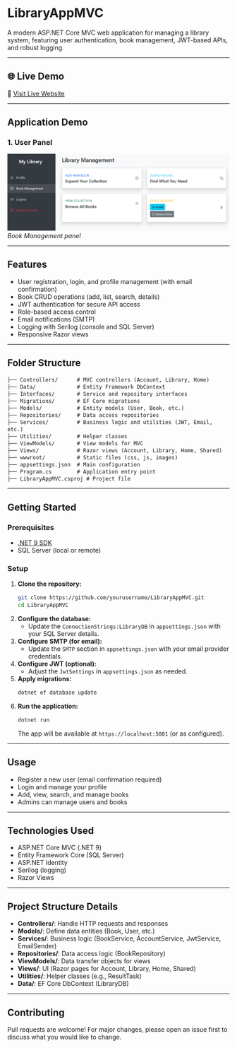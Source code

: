 # LibraryAppMVC

A modern ASP.NET Core MVC web application for managing a library system, featuring user authentication, book management, JWT-based APIs, and robust logging.

---

## 🌐 Live Demo

🔗 [Visit Live Website](http://rezatajari-001-site1.qtempurl.com/)

---

## Application Demo  
### 1. User Panel
![Initial Setup](https://github.com/rezatajari/LibraryAppMVC/blob/master/Demo.png)  
*Book Management panel*

---

## Features

- User registration, login, and profile management (with email confirmation)
- Book CRUD operations (add, list, search, details)
- JWT authentication for secure API access
- Role-based access control
- Email notifications (SMTP)
- Logging with Serilog (console and SQL Server)
- Responsive Razor views

---

## Folder Structure

```
├── Controllers/      # MVC controllers (Account, Library, Home)
├── Data/             # Entity Framework DbContext
├── Interfaces/       # Service and repository interfaces
├── Migrations/       # EF Core migrations
├── Models/           # Entity models (User, Book, etc.)
├── Repositories/     # Data access repositories
├── Services/         # Business logic and utilities (JWT, Email, etc.)
├── Utilities/        # Helper classes
├── ViewModels/       # View models for MVC
├── Views/            # Razor views (Account, Library, Home, Shared)
├── wwwroot/          # Static files (css, js, images)
├── appsettings.json  # Main configuration
├── Program.cs        # Application entry point
├── LibraryAppMVC.csproj # Project file
```

---

## Getting Started

### Prerequisites
- [.NET 9 SDK](https://dotnet.microsoft.com/en-us/download/dotnet/9.0)
- SQL Server (local or remote)

### Setup
1. **Clone the repository:**
   ```bash
   git clone https://github.com/yourusername/LibraryAppMVC.git
   cd LibraryAppMVC
   ```
2. **Configure the database:**
   - Update the `ConnectionStrings:LibraryDB` in `appsettings.json` with your SQL Server details.
3. **Configure SMTP (for email):**
   - Update the `SMTP` section in `appsettings.json` with your email provider credentials.
4. **Configure JWT (optional):**
   - Adjust the `JwtSettings` in `appsettings.json` as needed.
5. **Apply migrations:**
   ```bash
   dotnet ef database update
   ```
6. **Run the application:**
   ```bash
   dotnet run
   ```
   The app will be available at `https://localhost:5001` (or as configured).

---

## Usage
- Register a new user (email confirmation required)
- Login and manage your profile
- Add, view, search, and manage books
- Admins can manage users and books

---

## Technologies Used
- ASP.NET Core MVC (.NET 9)
- Entity Framework Core (SQL Server)
- ASP.NET Identity
- Serilog (logging)
- Razor Views

---

## Project Structure Details
- **Controllers/**: Handle HTTP requests and responses
- **Models/**: Define data entities (Book, User, etc.)
- **Services/**: Business logic (BookService, AccountService, JwtService, EmailSender)
- **Repositories/**: Data access logic (BookRepository)
- **ViewModels/**: Data transfer objects for views
- **Views/**: UI (Razor pages for Account, Library, Home, Shared)
- **Utilities/**: Helper classes (e.g., ResultTask)
- **Data/**: EF Core DbContext (LibraryDB)

---

## Contributing
Pull requests are welcome! For major changes, please open an issue first to discuss what you would like to change.
